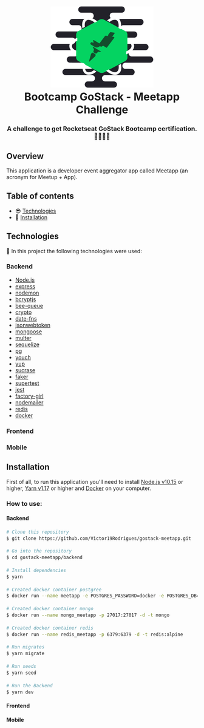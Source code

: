 <h1 align="center">
    <img alt="Bootcamp GoStack" src="https://github.com/Victor19Rodrigues/gostack-meetapp/blob/master/assets/logo-bootcamp.svg" />
    <br />
    Bootcamp GoStack - Meetapp Challenge
</h1>

<h3 align="center">
    A challenge to get Rocketseat GoStack Bootcamp certification. 👨🏻‍🚀🚀
</h3>

## Overview

This application is a developer event aggregator app called Meetapp (an acronym for Meetup + App).

## Table of contents

- :sunglasses: [Technologies](#technologies)
- :floppy_disk: [Installation](#installation)

## Technologies
:hammer: In this project the following technologies were used:

### Backend
-   [Node.js](https://nodejs.org)
-   [express](https://expressjs.com/)
-   [nodemon](https://nodemon.io/)
-   [bcryptjs](https://github.com/dcodeIO/bcrypt.js/tree/master/dist)
-   [bee-queue](https://bee-queue.com/)
-   [crypto](https://nodejs.org/api/crypto.html)
-   [date-fns](https://date-fns.org/)
-   [jsonwebtoken](https://github.com/auth0/node-jsonwebtoken)
-   [mongoose](https://mongoosejs.com/)
-   [multer](https://github.com/expressjs/multer)
-   [sequelize](https://sequelize.org/)
-   [pg](https://node-postgres.com/)
-   [youch](https://github.com/poppinss/youch)
-   [yup](https://github.com/jquense/yup)
-   [sucrase](https://sucrase.io/)
-   [faker](https://github.com/marak/Faker.js/)
-   [supertest](https://github.com/visionmedia/supertest)
-   [jest](https://jestjs.io/)
-   [factory-girl](https://github.com/aexmachina/factory-girl)
-   [nodemailer](https://nodemailer.com/about/)
-   [redis](https://redis.io/)
-   [docker](https://www.docker.com/docker-community)

### Frontend

### Mobile

## Installation
First of all, to run this application you'll need to install [Node.js v10.15](https://nodejs.org) or higher, [Yarn v1.17](https://yarnpkg.com/lang/en/) or higher and [Docker](https://www.docker.com/docker-community) on your computer.

### How to use: 
#### Backend

```bash
# Clone this repository
$ git clone https://github.com/Victor19Rodrigues/gostack-meetapp.git

# Go into the repository
$ cd gostack-meetapp/backend

# Install dependencies
$ yarn

# Created docker container postgree
$ docker run --name meetapp -e POSTGRES_PASSWORD=docker -e POSTGRES_DB=meetapp -p 5432:5432 -d postgres

# Created docker container mongo
$ docker run --name mongo_meetapp -p 27017:27017 -d -t mongo

# Created docker container redis
$ docker run --name redis_meetapp -p 6379:6379 -d -t redis:alpine

# Run migrates
$ yarn migrate

# Run seeds
$ yarn seed

# Run the Backend
$ yarn dev
```
#### Frontend

#### Mobile



